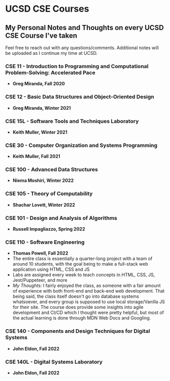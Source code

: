 # UCSD CSE Courses

## My Personal Notes and Thoughts on every UCSD CSE Course I've taken

Feel free to reach out with any questions/comments. Additional notes will be uploaded as I continue my time at UCSD.

### CSE 11 - Introduction to Programming and Computational Problem-Solving: Accelerated Pace

- **Greg Miranda, Fall 2020**

### CSE 12 - Basic Data Structures and Object-Oriented Design

- **Greg Miranda, Winter 2021**

### CSE 15L - Software Tools and Techniques Laboratory

- **Keith Muller, Winter 2021**

### CSE 30 - Computer Organization and Systems Programming

- **Keith Muller, Fall 2021**

### CSE 100 - Advanced Data Structures

- **Niema Moshiri, Winter 2022**

### CSE 105 - Theory of Computability

- **Shachar Lovett, Winter 2022**

### CSE 101 - Design and Analysis of Algorithms

- **Russell Impagliazzo, Spring 2022**

### CSE 110 - Software Engineering

- **Thomas Powell, Fall 2022**
- The entire class is essentially a quarter-long project with a team of around 10 students, with the goal being to make a full-stack web application using HTML, CSS and JS
- Labs are assigned every week to teach concepts in HTML, CSS, JS, Jest/Puppeteer, and more
- *My Thoughts:* I fairly enjoyed the class, as someone with a fair amount of experience with both front-end and back-end web development. That being said, the class itself doesn't go into database systems whatsoever, and every group is supposed to use local storage/Vanilla JS for their site. The course does provide some insights into agile development and CI/CD which I thought were pretty helpful, but most of the actual learning is done through MDN Web Docs and Googling. 

### CSE 140 - Components and Design Techniques for Digital Systems

- **John Eldon, Fall 2022**

### CSE 140L - Digital Systems Laboratory

- **John Eldon, Fall 2022**
